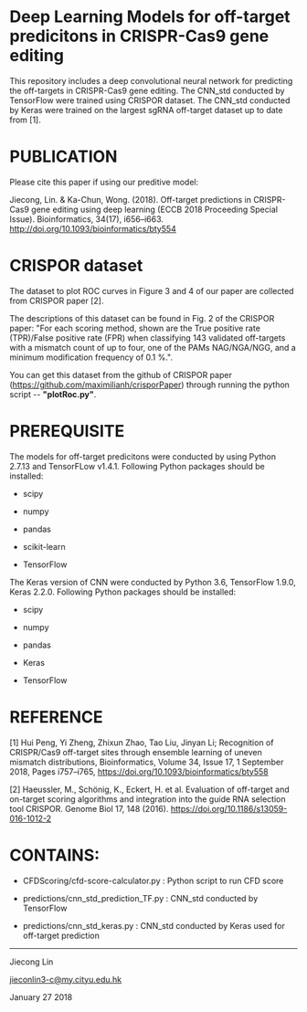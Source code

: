 # Deep Learning Models for off-target predicitons in CRISPR-Cas9 gene editing
This repository includes a deep convolutional neural network for predicting the off-targets in CRISPR-Cas9 gene editing. The CNN_std conducted by TensorFlow were trained using CRISPOR dataset. The CNN_std conducted by Keras were trained on the largest sgRNA off-target dataset up to date from [1].

# PUBLICATION
Please cite this paper if using our preditive model:

Jiecong, Lin. & Ka-Chun, Wong. (2018). Off-target predictions in CRISPR-Cas9 gene editing using deep learning (ECCB 2018 Proceeding Special Issue). Bioinformatics, 34(17), i656–i663. http://doi.org/10.1093/bioinformatics/bty554

# CRISPOR dataset
The dataset to plot ROC curves in Figure 3 and 4 of our paper are collected from CRISPOR paper [2]. 

The descriptions of this dataset can be found in Fig. 2 of the CRISPOR paper: "For each scoring method, shown are the True positive rate (TPR)/False positive rate (FPR) when classifying 143 validated off-targets with a mismatch count of up to four, one of the PAMs NAG/NGA/NGG, and a minimum modification frequency of 0.1 %.". 

You can get this dataset from the github of CRISPOR paper (https://github.com/maximilianh/crisporPaper) through running the python script -- **"plotRoc.py"**.

# PREREQUISITE
The models for off-target predicitons were conducted by using Python 2.7.13 and TensorFLow v1.4.1. 
Following Python packages should be installed:
<ul>
<li><p>scipy</p></li>
<li><p>numpy</p></li>
<li><p>pandas</p></li>
<li><p>scikit-learn</p></li>
<li><p>TensorFlow</p></li>
</ul>

The Keras version of CNN were conducted by Python 3.6, TensorFlow 1.9.0, Keras 2.2.0.
Following Python packages should be installed:
<ul>
<li><p>scipy</p></li>
<li><p>numpy</p></li>
<li><p>pandas</p></li>
<li><p>Keras</p></li>
<li><p>TensorFlow</p></li>
</ul>

# REFERENCE

[1] Hui Peng, Yi Zheng, Zhixun Zhao, Tao Liu, Jinyan Li; Recognition of CRISPR/Cas9 off-target sites through ensemble learning of uneven mismatch distributions, Bioinformatics, Volume 34, Issue 17, 1 September 2018, Pages i757–i765, https://doi.org/10.1093/bioinformatics/bty558

[2] Haeussler, M., Schönig, K., Eckert, H. et al. Evaluation of off-target and on-target scoring algorithms and integration into the guide RNA selection tool CRISPOR. Genome Biol 17, 148 (2016). https://doi.org/10.1186/s13059-016-1012-2

# CONTAINS:
<ul>
<li><p>CFDScoring/cfd-score-calculator.py : Python script to run CFD score </p></li>
<li><p>predictions/cnn_std_prediction_TF.py : CNN_std conducted by TensorFlow</p></li>
<li><p>predictions/cnn_std_keras.py : CNN_std conducted by Keras used for off-target prediction </p></li>
</p></li>
</ul>

---------------------------------------
Jiecong Lin

jieconlin3-c@my.cityu.edu.hk

January 27 2018
